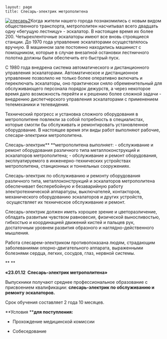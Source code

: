 ```
layout: page
title: Слесарь-электрик метрополитена
```

[![слесарь2](/images/слесарь2-300x199.png)](/images/слесарь2.png)Когда жители нашего города познакомились с новым видом общественного транспорта, метрополитен насчитывал всего двадцать одну «бегущую лестницу» - эскалатор. В настоящее время их более 200. Четырехленточные эскалаторы имеют все вновь строящиеся станции. До 1970 года управление эскалаторами осуществлялось вручную. В машинном зале постоянно находились машинист с помощником, которые в случае внезапной остановки лестничного полотна должны были обеспечить его быстрый пуск.

С 1980 года внедрена система автоматического и дистанционного управления эскалаторами. Автоматическое и дистанционное управление позволило не только более оперативно включать и переключать эскалаторы, оно практически сняло обременительный для обслуживающего персонала порядок дежурств, а через некоторое время дало возможность перейти и к решению более сложной задачи - внедрению диспетчерского управления эскалаторами с применением телемеханики и телевидения.

Технический прогресс и установка сложного оборудования в метрополитене повлекли за собой потребность в специалистах, которые смогли бы обслуживать и ремонтировать установленное оборудование. В настоящее время эти виды работ выполняют рабочие, слесари-электрики метрополитена.

Слесарь-электрик** **метрополитена выполняет: - обслуживание и ремонт оборудования различного типа металлоконструкций и эскалаторов метрополитена; - обслуживание и ремонт оборудования, эксплуатируемого в инженерно-технических устройствах метрополитена, станционных и тоннельных сооружениях.

Слесарь-электрик по обслуживанию и ремонту оборудования различного типа, металлоконструкций и эскалаторов метрополитена обеспечивает бесперебойную и безаварийную работу электротехнической аппаратуры, выключателей, контакторов, механического оборудованию эскалаторов и других устройств,  осуществляет их техническое обслуживание и ремонт.

Слесарь-электрик должен иметь хорошее зрение и цветоразличение, обладать развитым чувством равновесия, физической выносливостью, гибкостью и координацией движений кистей и пальцев рук, достаточным уровнем развития образного и наглядно-действенного мышления.

Работа слесарем-электриком противопоказана людям, страдающим заболеваниями опорно-двигательного аппарата, выраженными болезнями сердца, легких, сосудов, глаз, нервной системы.

** **

**«23.01.12  Слесарь-электрик метрополитена»**

Выпускники получают среднее профессиональное образование с присвоением квалификации: **слесарь-электрик по обслуживанию и ремонту эскалаторов.**

Срок обучения составляет 2 года 10 месяцев.

**Условия ****для поступления:**

-	Прохождение медицинской комиссии 

-	Собеседование
